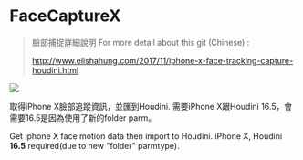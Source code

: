 # FaceCaptureX

> 臉部捕捉詳細說明 For more detail about this git (Chinese) : 
> 
> http://www.elishahung.com/2017/11/iphone-x-face-tracking-capture-houdini.html

[![](https://media.giphy.com/media/l2QEjUO4VuoXHDwic/giphy.gif)](https://vimeo.com/242626624)

取得iPhone X臉部追蹤資訊，並匯到Houdini. 需要iPhone X跟Houdini 16.5，會需要16.5是因為使用了新的folder parm。

Get iphone X face motion data then import to Houdini.  iPhone X, Houdini **16.5** required(due to new "folder" parmtype).




